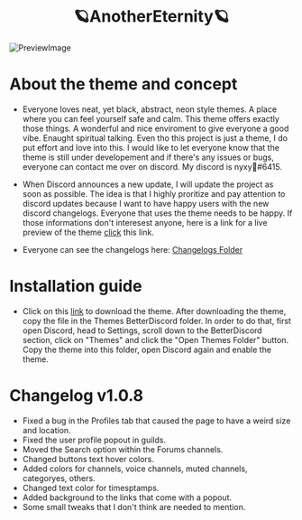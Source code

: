 <div align="center"> 

# 🪐AnotherEternity🪐

</div>

![PreviewImage](https://github.com/xy-nyxy/AnotherEternity/blob/main/preview/Preview2.png?raw=true)

# About the theme and concept
- Everyone loves neat, yet black, abstract, neon style themes. A place where you can feel yourself safe and calm. This theme offers exactly those things. A wonderful and nice enviroment to give everyone a good vibe. 
Enaught spiritual talking. Even tho this project is just a theme, I do put effort and love into this. I would like to let everyone know that the theme is still under developement and if there's any issues or bugs, everyone can contact me over on discord. My discord is nyxy🖤#6415.

- When Discord announces a new update, I will update the project as soon as possible. The idea is that I highly proritize and pay attention to discord updates because I want to have happy users with the new discord changelogs. Everyone that uses the theme needs to be happy.
If those informations don't interesest anyone, here is a link for a live preview of the theme [click](https://gibbu.github.io/ThemePreview/?file=https://xy-nyxy.github.io/AnotherEternity/source.css) this link. 
- Everyone can see the changelogs here: [Changelogs Folder](https://github.com/xy-nyxy/AnotherEternity/tree/main/changelogs)

# Installation guide
- Click on this [link](https://downgit.github.io/#/home?url=https:%2F%2Fgithub.com%2Fxy-nyxy%2FAnotherEternity%2Fblob%2Fmain%2FAnotherEternity.theme.css) to download the theme. After downloading the theme, copy the file in the Themes BetterDiscord folder. In order to do that, first open Discord, head to Settings, scroll down to the BetterDiscord section, click on "Themes" and click the "Open Themes Folder" button. Copy the theme into this folder, open Discord again and enable the theme.

# Changelog v1.0.8
- Fixed a bug in the Profiles tab that caused the page to have a weird size and location.
- Fixed the user profile popout in guilds.
- Moved the Search option within the Forums channels. 
- Changed buttons text hover colors.
- Added colors for channels, voice channels, muted channels, categoryes, others.
- Changed text color for timesptamps.
- Added background to the links that come with a popout.
- Some small tweaks that I don't think are needed to mention.
